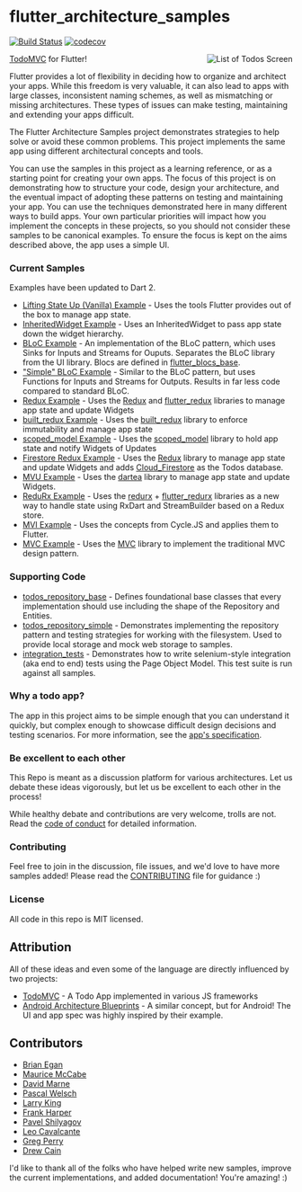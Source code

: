 # flutter_architecture_samples

[![Build Status](https://travis-ci.org/brianegan/flutter_architecture_samples.svg?branch=master)](https://travis-ci.org/brianegan/flutter_architecture_samples)
[![codecov](https://codecov.io/gh/brianegan/flutter_architecture_samples/branch/master/graph/badge.svg)](https://codecov.io/gh/brianegan/flutter_architecture_samples)

<img align="right" src="assets/todo-list.png" alt="List of Todos Screen">

[TodoMVC](http://todomvc.com) for Flutter!

Flutter provides a lot of flexibility in deciding how to organize and architect your apps. While this freedom is very valuable, it can also lead to apps with large classes, inconsistent naming schemes, as well as mismatching or missing architectures. These types of issues can make testing, maintaining and extending your apps difficult.

The Flutter Architecture Samples project demonstrates strategies to help solve or avoid these common problems. This project implements the same app using different architectural concepts and tools.

You can use the samples in this project as a learning reference, or as a starting point for creating your own apps. The focus of this project is on demonstrating how to structure your code, design your architecture, and the eventual impact of adopting these patterns on testing and maintaining your app. You can use the techniques demonstrated here in many different ways to build apps. Your own particular priorities will impact how you implement the concepts in these projects, so you should not consider these samples to be canonical examples. To ensure the focus is kept on the aims described above, the app uses a simple UI.

### Current Samples

Examples have been updated to Dart 2.

  * [Lifting State Up (Vanilla) Example](example/flutter_vanilla) - Uses the tools Flutter provides out of the box to manage app state.
  * [InheritedWidget Example](example/flutter_inherited_widget) - Uses an InheritedWidget to pass app state down the widget hierarchy.
  * [BLoC Example](example/flutter_blocs) - An implementation of the BLoC pattern, which uses Sinks for Inputs and Streams for Ouputs. Separates the BLoC library from the UI library. Blocs are defined in [flutter_blocs_base](example/flutter_blocs_base).
  * ["Simple" BLoC Example](example/flutter_simple_blocs) - Similar to the BLoC pattern, but uses Functions for Inputs and Streams for Outputs. Results in far less code compared to standard BLoC.
  * [Redux Example](example/flutter_flutter_redux) - Uses the [Redux](https://pub.dartlang.org/packages/redux) and [flutter_redux](https://pub.dartlang.org/packages/flutter_redux) libraries to manage app state and update Widgets
  * [built_redux Example](example/built_redux) - Uses the [built_redux](https://pub.dartlang.org/packages/built_redux) library to enforce immutability and manage app state
  * [scoped_model Example](example/flutter_scoped_model) - Uses the [scoped_model](https://pub.dartlang.org/packages/scoped_model) library to hold app state and notify Widgets of Updates
  * [Firestore Redux Example](example/flutter_firestore_redux) - Uses the [Redux](https://pub.dartlang.org/packages/redux) library to manage app state and update Widgets and
  adds [Cloud_Firestore](https://firebase.google.com/docs/firestore/) as the Todos database.
  * [MVU Example](example/flutter_mvu) - Uses the [dartea](https://pub.dartlang.org/packages/dartea) library to manage app state and update Widgets.
  * [ReduRx Example](example/flutter_flutter_redurx) - Uses the [redurx](https://pub.dartlang.org/packages/redurx) + [flutter_redurx](https://pub.dartlang.org/packages/flutter_redurx) libraries as a new way to handle state using RxDart and StreamBuilder based on a Redux store.
  * [MVI Example](example/flutter_mvi) - Uses the concepts from Cycle.JS and applies them to Flutter.
  * [MVC Example](example/flutter_mvc) - Uses the [MVC](https://pub.dartlang.org/packages/mvc_pattern) library to implement the traditional MVC design pattern.


### Supporting Code

* [todos_repository_base](example/todos_repository_base) - Defines foundational base classes that every implementation should use including the shape of the Repository and Entities.
* [todos_repository_simple](example/todos_repository_simple) - Demonstrates implementing the repository pattern and testing strategies for working with the filesystem. Used to provide local storage and mock web storage to samples.
* [integration_tests](example/integration_tests) - Demonstrates how to write selenium-style integration (aka end to end) tests using the Page Object Model. This test suite is run against all samples.

### Why a todo app?

The app in this project aims to be simple enough that you can understand it quickly, but complex enough to showcase difficult design decisions and testing scenarios. For more information, see the [app's specification](app_spec.md).

### Be excellent to each other

This Repo is meant as a discussion platform for various architectures. Let us debate these ideas vigorously, but let us be excellent to each other in the process!

While healthy debate and contributions are very welcome, trolls are not. Read the [code of conduct](code-of-conduct.md) for detailed information.

### Contributing

Feel free to join in the discussion, file issues, and we'd love to have more samples added! Please read the [CONTRIBUTING](CONTRIBUTING.md) file for guidance :)

### License

All code in this repo is MIT licensed.

## Attribution

All of these ideas and even some of the language are directly influenced by two projects:

  - [TodoMVC](http://todomvc.com) - A Todo App implemented in various JS frameworks
  - [Android Architecture Blueprints](https://github.com/googlesamples/android-architecture) - A similar concept, but for Android! The UI and app spec was highly inspired by their example.

## Contributors

  * [Brian Egan](https://github.com/brianegan)
  * [Maurice McCabe](https://github.com/mmcc007)
  * [David Marne](https://github.com/davidmarne)
  * [Pascal Welsch](https://github.com/passsy)
  * [Larry King](https://github.com/kinggolf)
  * [Frank Harper](https://github.com/franklinharper)
  * [Pavel Shilyagov](https://github.com/p69)
  * [Leo Cavalcante](https://github.com/leocavalcante)
  * [Greg Perry](https://github.com/AndriousSolutions)
  * [Drew Cain](https://github.com/groksrc)

I'd like to thank all of the folks who have helped write new samples, improve the current implementations, and added documentation! You're amazing! :)
